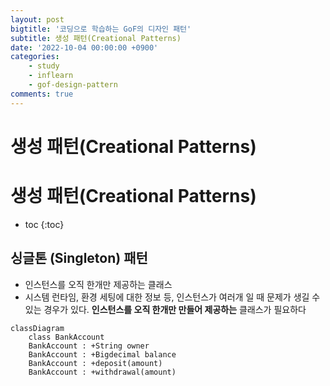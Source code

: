 ```yaml
---
layout: post
bigtitle: '코딩으로 학습하는 GoF의 디자인 패턴'
subtitle: 생성 패턴(Creational Patterns)
date: '2022-10-04 00:00:00 +0900'
categories:
    - study
    - inflearn
    - gof-design-pattern
comments: true
---
```


# 생성 패턴(Creational Patterns)

# 생성 패턴(Creational Patterns)
* toc
{:toc}

## 싱글톤 (Singleton) 패턴
+ 인스턴스를 오직 한개만 제공하는 클래스
+ 시스템 런타임, 환경 세팅에 대한 정보 등, 인스턴스가 여러개 일 때 문제가 생길 수 있는 경우가 있다. __인스턴스를 오직 한개만 만들어 제공하는__ 클래스가 필요하다

~~~mermaid
classDiagram
    class BankAccount
    BankAccount : +String owner
    BankAccount : +Bigdecimal balance
    BankAccount : +deposit(amount)
    BankAccount : +withdrawal(amount)

~~~

